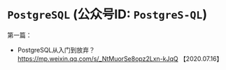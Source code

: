 
# `PostgreSQL` (公众号ID: `PostgreS-QL`)

第一篇：
- PostgreSQL从入门到放弃？ https://mp.weixin.qq.com/s/_NtMuorSe8opz2Lxn-kJqQ 【2020.07.16】
